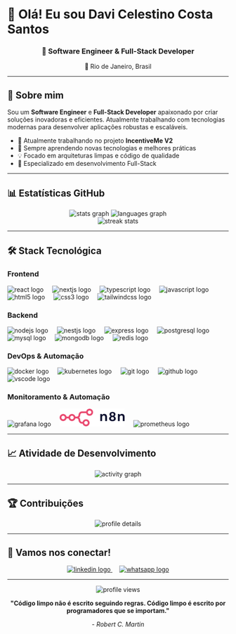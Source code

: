 # 👋 Olá! Eu sou Davi Celestino Costa Santos

<div align="center">
  <h3>🚀 Software Engineer & Full-Stack Developer</h3>
  <p>📍 Rio de Janeiro, Brasil</p>
</div>

---

## 💫 Sobre mim

Sou um **Software Engineer** e **Full-Stack Developer** apaixonado por criar soluções inovadoras e eficientes. Atualmente trabalhando com tecnologias modernas para desenvolver aplicações robustas e escaláveis.

- 🔭 Atualmente trabalhando no projeto **IncentiveMe V2**
- 🌱 Sempre aprendendo novas tecnologias e melhores práticas
- 💡 Focado em arquiteturas limpas e código de qualidade
- 🎯 Especializado em desenvolvimento Full-Stack

---

## 📊 Estatísticas GitHub

<div align="center">
  <img src="https://github-readme-stats.vercel.app/api?username=dicadavi&show_icons=true&theme=tokyonight&hide_border=true&bg_color=0d1117&include_all_commits=true&count_private=true" height="180" alt="stats graph" />
  <img src="https://github-readme-stats.vercel.app/api/top-langs?username=dicadavi&layout=compact&theme=tokyonight&hide_border=true&bg_color=0d1117&langs_count=6" height="180" alt="languages graph" />
</div>

<div align="center">
  <img src="https://github-readme-streak-stats.herokuapp.com/?user=dicadavi&theme=tokyonight&hide_border=true&background=0d1117&date_format=M%20j%5B%2C%20Y%5D" height="180" alt="streak stats" />
</div>

---

## 🛠️ Stack Tecnológica

### Frontend

<div align="left">
  <img src="https://cdn.jsdelivr.net/gh/devicons/devicon/icons/react/react-original.svg" height="40" alt="react logo" />
  <img width="12" />
  <img src="https://cdn.jsdelivr.net/gh/devicons/devicon/icons/nextjs/nextjs-original.svg" height="40" alt="nextjs logo" />
  <img width="12" />
  <img src="https://cdn.jsdelivr.net/gh/devicons/devicon/icons/typescript/typescript-original.svg" height="40" alt="typescript logo" />
  <img width="12" />
  <img src="https://cdn.jsdelivr.net/gh/devicons/devicon/icons/javascript/javascript-original.svg" height="40" alt="javascript logo" />
  <img width="12" />
  <img src="https://cdn.jsdelivr.net/gh/devicons/devicon/icons/html5/html5-original.svg" height="40" alt="html5 logo" />
  <img width="12" />
  <img src="https://cdn.jsdelivr.net/gh/devicons/devicon/icons/css3/css3-original.svg" height="40" alt="css3 logo" />
  <img width="12" />
  <img src="https://cdn.jsdelivr.net/gh/devicons/devicon/icons/tailwindcss/tailwindcss-original.svg" height="40" alt="tailwindcss logo" />
</div>

### Backend

<div align="left">
  <img src="https://cdn.jsdelivr.net/gh/devicons/devicon/icons/nodejs/nodejs-original.svg" height="40" alt="nodejs logo" />
  <img width="12" />
  <img src="https://cdn.jsdelivr.net/gh/devicons/devicon/icons/nestjs/nestjs-original.svg" height="40" alt="nestjs logo" />
  <img width="12" />
  <img src="https://cdn.jsdelivr.net/gh/devicons/devicon/icons/express/express-original.svg" height="40" alt="express logo" />
  <img width="12" />
  <img src="https://cdn.jsdelivr.net/gh/devicons/devicon/icons/postgresql/postgresql-original.svg" height="40" alt="postgresql logo" />
  <img width="12" />
  <img src="https://cdn.jsdelivr.net/gh/devicons/devicon/icons/mysql/mysql-original.svg" height="40" alt="mysql logo" />
  <img width="12" />
  <img src="https://cdn.jsdelivr.net/gh/devicons/devicon/icons/mongodb/mongodb-original.svg" height="40" alt="mongodb logo" />
  <img width="12" />
  <img src="https://cdn.jsdelivr.net/gh/devicons/devicon/icons/redis/redis-original.svg" height="40" alt="redis logo" />
</div>

### DevOps & Automação

<div align="left">
  <img src="https://cdn.jsdelivr.net/gh/devicons/devicon/icons/docker/docker-original.svg" height="40" alt="docker logo" />
  <img width="12" />
  <img src="https://cdn.jsdelivr.net/gh/devicons/devicon/icons/kubernetes/kubernetes-original.svg" height="40" alt="kubernetes logo" />
  <img width="12" />
  <img src="https://cdn.jsdelivr.net/gh/devicons/devicon/icons/git/git-original.svg" height="40" alt="git logo" />
  <img width="12" />
  <img src="https://cdn.jsdelivr.net/gh/devicons/devicon/icons/github/github-original.svg" height="40" alt="github logo" />
  <img width="12" />
  <img src="https://cdn.jsdelivr.net/gh/devicons/devicon/icons/vscode/vscode-original.svg" height="40" alt="vscode logo" />
</div>

### Monitoramento & Automação

<div align="left">
  <img src="https://cdn.jsdelivr.net/gh/devicons/devicon/icons/grafana/grafana-original.svg" height="40" alt="grafana logo" />
  <img width="12" />
  <img src="https://raw.githubusercontent.com/n8n-io/n8n/master/assets/n8n-logo.png" height="40" alt="n8n logo" />
  <img width="12" />
  <img src="https://cdn.jsdelivr.net/gh/devicons/devicon/icons/prometheus/prometheus-original.svg" height="40" alt="prometheus logo" />
</div>

---

## 📈 Atividade de Desenvolvimento

<div align="center">
  <img src="https://github-readme-activity-graph.vercel.app/graph?username=dicadavi&theme=tokyo-night&bg_color=0d1117&hide_border=true&line=58a6ff&point=58a6ff&area_color=58a6ff&area=true&hide_title=true" alt="activity graph" />
</div>

---

## 🏆 Contribuições

<div align="center">
  <img src="https://github-profile-summary-cards.vercel.app/api/cards/profile-details?username=dicadavi&theme=tokyonight&hide_border=true" alt="profile details" />
</div>

---

## 🤝 Vamos nos conectar!

<div align="center">
  <a href="https://www.linkedin.com/in/davi-celestino-77ab66160/" target="_blank">
    <img src="https://img.shields.io/static/v1?message=LinkedIn&logo=linkedin&label=&color=0077B5&logoColor=white&labelColor=&style=for-the-badge" height="40" alt="linkedin logo" />
  </a>
  <img width="12" />
  <a href="https://wa.me/5521988224269" target="_blank">
    <img src="https://img.shields.io/static/v1?message=WhatsApp&logo=whatsapp&label=&color=25D366&logoColor=white&labelColor=&style=for-the-badge" height="40" alt="whatsapp logo" />
  </a>
</div>

---

<div align="center">
  <img src="https://komarev.com/ghpvc/?username=dicadavi&color=58a6ff&style=for-the-badge&label=VISUALIZAÇÕES+DO+PERFIL" alt="profile views" />
</div>

<div align="center">
  
  **"Código limpo não é escrito seguindo regras. Código limpo é escrito por programadores que se importam."**
  
  *- Robert C. Martin*
  
</div>
